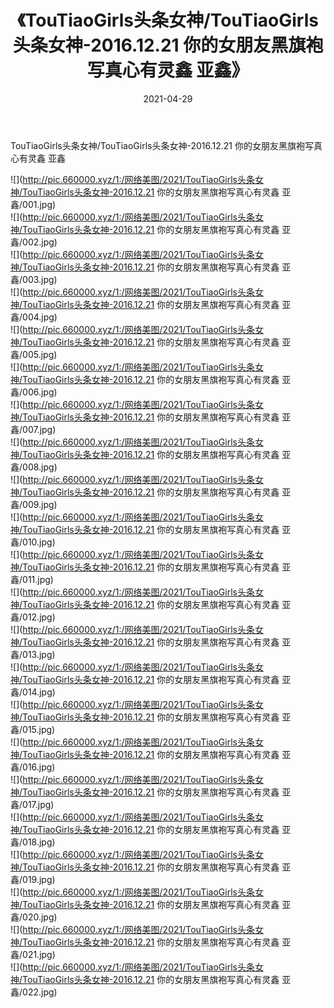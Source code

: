 ﻿---
layout: post
title:  《TouTiaoGirls头条女神/TouTiaoGirls头条女神-2016.12.21 你的女朋友黑旗袍写真心有灵鑫 亚鑫》
date:   2021-04-29
img: http://pic.660000.xyz/1:/网络美图/2021/TouTiaoGirls头条女神/TouTiaoGirls头条女神-2016.12.21 你的女朋友黑旗袍写真心有灵鑫 亚鑫/000.jpg
categories: [美女, 清纯, 唯美]
---

TouTiaoGirls头条女神/TouTiaoGirls头条女神-2016.12.21 你的女朋友黑旗袍写真心有灵鑫 亚鑫

 ![](http://pic.660000.xyz/1:/网络美图/2021/TouTiaoGirls头条女神/TouTiaoGirls头条女神-2016.12.21 你的女朋友黑旗袍写真心有灵鑫 亚鑫/001.jpg) <br>![](http://pic.660000.xyz/1:/网络美图/2021/TouTiaoGirls头条女神/TouTiaoGirls头条女神-2016.12.21 你的女朋友黑旗袍写真心有灵鑫 亚鑫/002.jpg) <br>![](http://pic.660000.xyz/1:/网络美图/2021/TouTiaoGirls头条女神/TouTiaoGirls头条女神-2016.12.21 你的女朋友黑旗袍写真心有灵鑫 亚鑫/003.jpg) <br>![](http://pic.660000.xyz/1:/网络美图/2021/TouTiaoGirls头条女神/TouTiaoGirls头条女神-2016.12.21 你的女朋友黑旗袍写真心有灵鑫 亚鑫/004.jpg) <br>![](http://pic.660000.xyz/1:/网络美图/2021/TouTiaoGirls头条女神/TouTiaoGirls头条女神-2016.12.21 你的女朋友黑旗袍写真心有灵鑫 亚鑫/005.jpg) <br>![](http://pic.660000.xyz/1:/网络美图/2021/TouTiaoGirls头条女神/TouTiaoGirls头条女神-2016.12.21 你的女朋友黑旗袍写真心有灵鑫 亚鑫/006.jpg) <br>![](http://pic.660000.xyz/1:/网络美图/2021/TouTiaoGirls头条女神/TouTiaoGirls头条女神-2016.12.21 你的女朋友黑旗袍写真心有灵鑫 亚鑫/007.jpg) <br>![](http://pic.660000.xyz/1:/网络美图/2021/TouTiaoGirls头条女神/TouTiaoGirls头条女神-2016.12.21 你的女朋友黑旗袍写真心有灵鑫 亚鑫/008.jpg) <br>![](http://pic.660000.xyz/1:/网络美图/2021/TouTiaoGirls头条女神/TouTiaoGirls头条女神-2016.12.21 你的女朋友黑旗袍写真心有灵鑫 亚鑫/009.jpg) <br>![](http://pic.660000.xyz/1:/网络美图/2021/TouTiaoGirls头条女神/TouTiaoGirls头条女神-2016.12.21 你的女朋友黑旗袍写真心有灵鑫 亚鑫/010.jpg) <br>![](http://pic.660000.xyz/1:/网络美图/2021/TouTiaoGirls头条女神/TouTiaoGirls头条女神-2016.12.21 你的女朋友黑旗袍写真心有灵鑫 亚鑫/011.jpg) <br>![](http://pic.660000.xyz/1:/网络美图/2021/TouTiaoGirls头条女神/TouTiaoGirls头条女神-2016.12.21 你的女朋友黑旗袍写真心有灵鑫 亚鑫/012.jpg) <br>![](http://pic.660000.xyz/1:/网络美图/2021/TouTiaoGirls头条女神/TouTiaoGirls头条女神-2016.12.21 你的女朋友黑旗袍写真心有灵鑫 亚鑫/013.jpg) <br>![](http://pic.660000.xyz/1:/网络美图/2021/TouTiaoGirls头条女神/TouTiaoGirls头条女神-2016.12.21 你的女朋友黑旗袍写真心有灵鑫 亚鑫/014.jpg) <br>![](http://pic.660000.xyz/1:/网络美图/2021/TouTiaoGirls头条女神/TouTiaoGirls头条女神-2016.12.21 你的女朋友黑旗袍写真心有灵鑫 亚鑫/015.jpg) <br>![](http://pic.660000.xyz/1:/网络美图/2021/TouTiaoGirls头条女神/TouTiaoGirls头条女神-2016.12.21 你的女朋友黑旗袍写真心有灵鑫 亚鑫/016.jpg) <br>![](http://pic.660000.xyz/1:/网络美图/2021/TouTiaoGirls头条女神/TouTiaoGirls头条女神-2016.12.21 你的女朋友黑旗袍写真心有灵鑫 亚鑫/017.jpg) <br>![](http://pic.660000.xyz/1:/网络美图/2021/TouTiaoGirls头条女神/TouTiaoGirls头条女神-2016.12.21 你的女朋友黑旗袍写真心有灵鑫 亚鑫/018.jpg) <br>![](http://pic.660000.xyz/1:/网络美图/2021/TouTiaoGirls头条女神/TouTiaoGirls头条女神-2016.12.21 你的女朋友黑旗袍写真心有灵鑫 亚鑫/019.jpg) <br>![](http://pic.660000.xyz/1:/网络美图/2021/TouTiaoGirls头条女神/TouTiaoGirls头条女神-2016.12.21 你的女朋友黑旗袍写真心有灵鑫 亚鑫/020.jpg) <br>![](http://pic.660000.xyz/1:/网络美图/2021/TouTiaoGirls头条女神/TouTiaoGirls头条女神-2016.12.21 你的女朋友黑旗袍写真心有灵鑫 亚鑫/021.jpg) <br>![](http://pic.660000.xyz/1:/网络美图/2021/TouTiaoGirls头条女神/TouTiaoGirls头条女神-2016.12.21 你的女朋友黑旗袍写真心有灵鑫 亚鑫/022.jpg) <br>